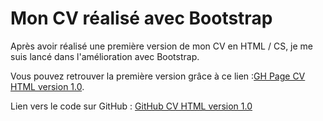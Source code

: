 # Mon CV réalisé avec Bootstrap

Après avoir réalisé une première version de mon CV en HTML / CS, je me suis lancé dans l'amélioration avec Bootstrap.

Vous pouvez retrouver la première version grâce à ce lien :[GH Page CV HTML version 1.0](https://deriquehemmathieu.github.io/Curriculum-Vitae/). 

Lien vers le code sur GitHub : [GitHub CV HTML version 1.0](https://github.com/DERIQUEHEMMathieu/Curriculum-Vitae)
